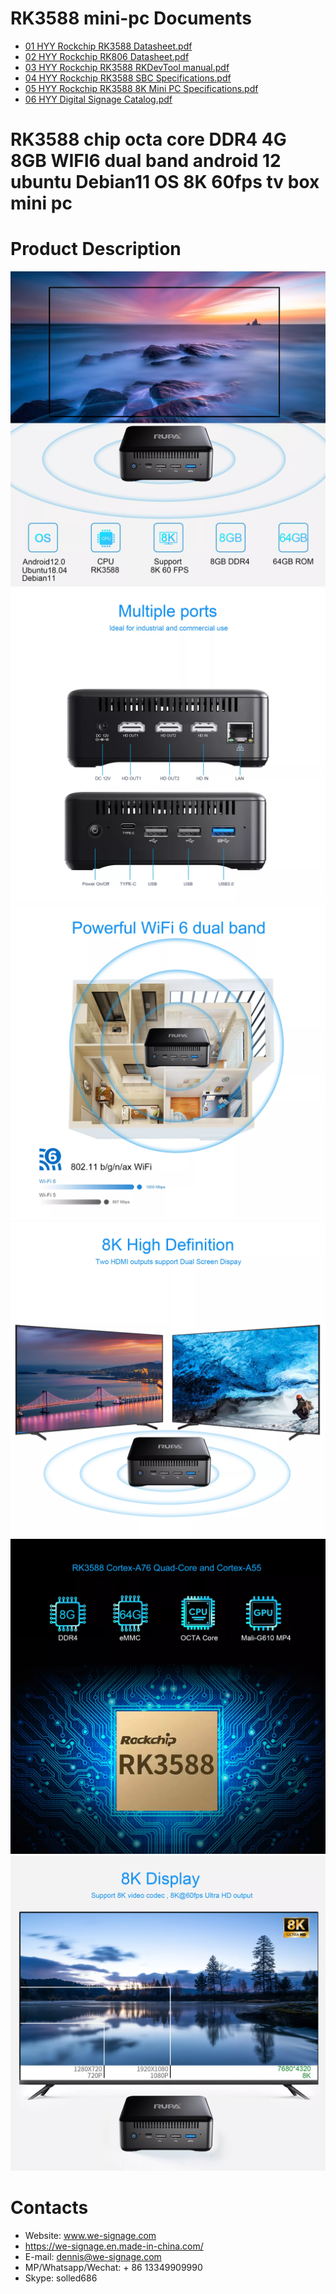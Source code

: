 # RK3588 mini-pc Documents
- [01 HYY Rockchip RK3588 Datasheet.pdf](./RK3588_Documents/01_HYY_Rockchip_RK3588_Datasheet.pdf?raw=true)
- [02 HYY Rockchip RK806 Datasheet.pdf](./RK3588_Documents/02_HYY_Rockchip_RK806_Datasheet.pdf?raw=true)
- [03 HYY Rockchip RK3588 RKDevTool manual.pdf](./RK3588_Documents/03_HYY_RKDevTool_manual.pdf?raw=true)
- [04 HYY Rockchip RK3588 SBC Specifications.pdf](./RK3588_Documents/04_HYY_RK3588_SBC_Specifications.pdf?raw=true)
- [05 HYY Rockchip RK3588 8K Mini PC Specifications.pdf](./RK3588_Documents/05_HYY_RK3588_8K_Mini_PC_specs.pdf?raw=true)
- [06 HYY Digital Signage Catalog.pdf](./RK3588_Documents/06_HYY_Digital_Signage_Catalog.pdf?raw=true)

# RK3588 chip octa core DDR4 4G 8GB WIFI6 dual band android 12 ubuntu Debian11 OS 8K 60fps tv box mini pc

# Product Description
![RK3588 minipc 1](imgs2/RK3588_minipc_1.png?raw=true)
![RK3588 minipc 2](imgs2/RK3588_minipc_2.png?raw=true)
![RK3588 minipc 3](imgs2/RK3588_minipc_3.png?raw=true)
![RK3588 minipc 4](imgs2/RK3588_minipc_4.png?raw=true)
![RK3588 minipc 5](imgs2/RK3588_minipc_5.png?raw=true)
![RK3588 minipc 6](imgs2/RK3588_minipc_6.png?raw=true)
# Contacts
- Website: www.we-signage.com
- https://we-signage.en.made-in-china.com/
- E-mail: dennis@we-signage.com
- MP/Whatsapp/Wechat: + 86 13349909990
- Skype: solled686
